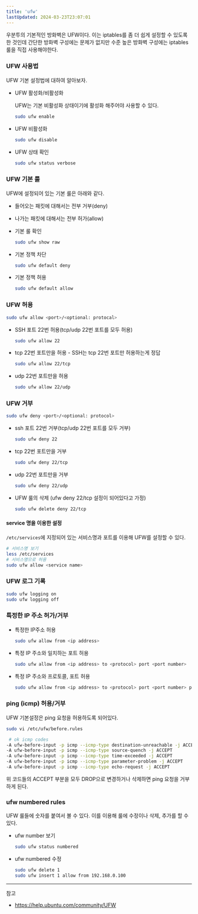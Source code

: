 ```yaml
---
title: 'ufw'
lastUpdated: 2024-03-23T23:07:01
---
```

우분투의 기본적인 방화벽은 UFW이다. 이는 iptables를 좀 더 쉽게 설정할 수 있도록 한 것인데 간단한 방화벽 구성에는 문제가 없지만 수준 높은 방화벽 구성에는 iptables 룰을 직접 사용해야한다.

### UFW 사용법
UFW 기본 설정법에 대하여 알아보자.

- UFW 활성화/비활성화
  
  UFW는 기본 비활성화 상태이기에 활성화 해주어야 사용할 수 있다.

  ```bash
  sudo ufw enable
  ```

- UFW 비활성화

  ```bash
  sudo ufw disable
  ```

- UFW 상태 확인

  ```bash
  sudo ufw status verbose
  ```

### UFW 기본 룰

UFW에 설정되어 있는 기본 룰은 아래와 같다.

- 들어오는 패킷에 대해서는 전부 거부(deny)
- 나가는 패킷에 대해서는 전부 허가(allow)

- 기본 룰 확인

  ```bash
  sudo ufw show raw
  ```

- 기본 정책 차단

  ```bash
  sudo ufw default deny
  ```

- 기본 정책 허용

  ```bash
  sudo ufw default allow
  ```


### UFW 허용

```bash
sudo ufw allow <port>/<optional: protocal>
```

- SSH 포트 22번 허용(tcp/udp 22번 포트를 모두 허용)

  ```bash
  sudo ufw allow 22
  ```

- tcp 22번 포트만을 허용 - SSH는 tcp 22번 포트만 허용하는게 정답

  ```bash
  sudo ufw allow 22/tcp
  ```

- udp 22번 포트만을 허용

  ```bash
  sudo ufw allow 22/udp
  ```

### UFW 거부

```bash
sudo ufw deny <port>/<optional: protocol>
```

- ssh 포트 22번 거부(tcp/udp 22번 포트를 모두 거부)

  ```bash
  sudo ufw deny 22
  ```

- tcp 22번 포트만을 거부

  ```bash
  sudo ufw deny 22/tcp
  ```

- udp 22번 포트만을 거부

  ```bash
  sudo ufw deny 22/udp
  ```

- UFW 룰의 삭제 (ufw deny 22/tcp 설정이 되어있다고 가정)

  ```bash
  sudo ufw delete deny 22/tcp
  ```

#### service 명을 이용한 설정

`/etc/services`에 지정되어 있는 서비스명과 포트를 이용해 UFW를 설정할 수 있다.

```bash
# 서비스명 보기
less /etc/services
# 서비스명으로 허용
sudo ufw allow <service name>
```

### UFW 로그 기록

```bash
sudo ufw logging on
sudo ufw logging off
```

### 특정한 IP 주소 허가/거부

- 특정한 IP주소 허용
  ```bash
  sudo ufw allow from <ip address>
  ```

- 특정 IP 주소와 일치하는 포트 허용
  ```bash
  sudo ufw allow from <ip address> to <protocol> port <port number>
  ```

- 특정 IP 주소와 프로토콜, 포트 허용

  ```bash
  sudo ufw allow from <ip address> to <protocol> port <port number> proto <protocol name>
  ```

### ping (icmp) 허용/거부

UFW 기본설정은 ping 요청을 허용하도록 되어있다.

  ```bash
  sudo vi /etc/ufw/before.rules

   # ok icmp codes
  -A ufw-before-input -p icmp --icmp-type destination-unreachable -j ACCEPT
  -A ufw-before-input -p icmp --icmp-type source-quench -j ACCEPT
  -A ufw-before-input -p icmp --icmp-type time-exceeded -j ACCEPT
  -A ufw-before-input -p icmp --icmp-type parameter-problem -j ACCEPT
  -A ufw-before-input -p icmp --icmp-type echo-request -j ACCEPT
  ```

위 코드들의 ACCEPT 부분을 모두 DROP으로 변경하거나 삭제하면 ping 요청을 거부하게 된다.

### ufw numbered rules

UFW 룰들에 숫자를 붙여서 볼 수 있다. 이를 이용해 룰에 수정이나 삭제, 추가를 할 수 있다.

- ufw number 보기
  ```bash
  sudo ufw status numbered
  ```

- ufw numbered 수정
  ```bash
  sudo ufw delete 1
  sudo ufw insert 1 allow from 192.168.0.100
  ```

---
참고
- https://help.ubuntu.com/community/UFW